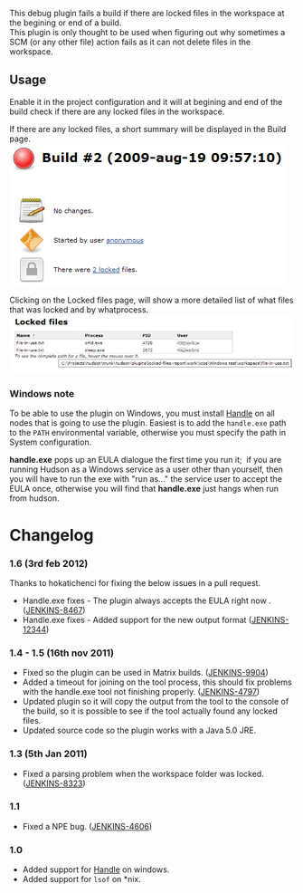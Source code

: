 
This debug plugin fails a build if there are locked files in the
workspace at the begining or end of a build.  
This plugin is only thought to be used when figuring out why sometimes a
SCM (or any other file) action fails as it can not delete files in the
workspace.

## Usage

Enable it in the project configuration and it will at begining and end
of the build check if there are any locked files in the workspace.

If there are any locked files, a short summary will be displayed in the
Build page.  
![](docs/images/summary.png)

Clicking on the Locked files page, will show a more detailed list of
what files that was locked and by whatprocess.  
![](docs/images/action.png)

### Windows note

To be able to use the plugin on Windows, you must install
[Handle](http://technet.microsoft.com/en-us/sysinternals/bb896655.aspx)
on all nodes that is going to use the plugin. Easiest is to add the
`handle.exe` path to the `PATH` environmental variable, otherwise you
must specify the path in System configuration.

**handle.exe** pops up an EULA dialogue the first time you run it;  if
you are running Hudson as a Windows service as a user other than
yourself, then you will have to run the exe with "run as..." the service
user to accept the EULA once, otherwise you will find that
**handle.exe** just hangs when run from hudson.

# Changelog

### 1.6 (3rd feb 2012)

Thanks to hokatichenci for fixing the below issues in a pull request.

-   Handle.exe fixes - The plugin always accepts the EULA right now .
    ([JENKINS-8467](https://issues.jenkins-ci.org/browse/JENKINS-8467))
-   Handle.exe fixes - Added support for the new output format
    ([JENKINS-12344](https://issues.jenkins-ci.org/browse/JENKINS-12344))

### 1.4 - 1.5 (16th nov 2011)

-   Fixed so the plugin can be used in Matrix builds.
    ([JENKINS-9904](https://issues.jenkins-ci.org/browse/JENKINS-9904))
-   Added a timeout for joining on the tool process, this should fix
    problems with the handle.exe tool not finishing properly.
    ([JENKINS-4797](https://issues.jenkins-ci.org/browse/JENKINS-4797))
-   Updated plugin so it will copy the output from the tool to the
    console of the build, so it is possible to see if the tool actually
    found any locked files.
-   Updated source code so the plugin works with a Java 5.0 JRE.

### 1.3 (5th Jan 2011)

-   Fixed a parsing problem when the workspace folder was locked.
    ([JENKINS-8323](https://issues.jenkins-ci.org/browse/JENKINS-8323))

### 1.1

-   Fixed a NPE bug.
    ([JENKINS-4606](https://issues.jenkins-ci.org/browse/JENKINS-4606))

### 1.0

-   Added support for
    [Handle](http://technet.microsoft.com/en-us/sysinternals/bb896655.aspx)
    on windows.
-   Added support for `lsof` on \*nix.
